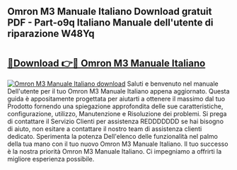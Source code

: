 ## Omron M3 Manuale Italiano Download gratuit PDF - Part-o9q Italiano Manuale dell'utente di riparazione W48Yq

# <h2><a href="http://dfcld7f.blite.top/?on=Omron+M3+Manuale+Italiano">🔗Download 👉🔴 Omron M3 Manuale Italiano</a></h2>

[![Omron M3 Manuale Italiano download](https://i.imgur.com/lujVjoI.png)](http://dfcld7f.blite.top/?on=Omron+M3+Manuale+Italiano)
Saluti e benvenuto nel manuale Dell'utente per il tuo Omron M3 Manuale Italiano appena aggiornato. Questa guida è appositamente progettata per aiutarti a ottenere il massimo dal tuo Prodotto fornendo una spiegazione approfondita delle sue caratteristiche, configurazione, utilizzo, Manutenzione e Risoluzione dei problemi. Si prega di contattare il Servizio Clienti per assistenza REDDDDDDD se hai bisogno di aiuto, non esitare a contattare il nostro team di assistenza clienti dedicato. Sperimenta la potenza Dell'elenco delle funzionalità nel palmo della tua mano con il tuo nuovo Omron M3 Manuale Italiano. Il tuo successo è la nostra priorità Omron M3 Manuale Italiano. Ci impegniamo a offrirti la migliore esperienza possibile.

